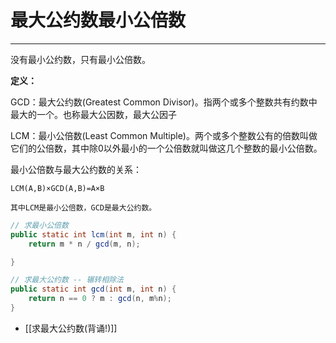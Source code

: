 # 最大公约数最小公倍数

---

没有最小公约数，只有最小公倍数。


<p><strong>定义：</strong></p>

GCD：最大公约数(Greatest Common Divisor)。指两个或多个整数共有约数中最大的一个。也称最大公因数，最大公因子


LCM：最小公倍数(Least Common Multiple)。两个或多个整数公有的倍数叫做它们的公倍数，其中除0以外最小的一个公倍数就叫做这几个整数的最小公倍数。

最小公倍数与最大公约数的关系：
```text
LCM(A,B)×GCD(A,B)=A×B

其中LCM是最小公倍数，GCD是最大公约数。
```



```java
// 求最小公倍数
public static int lcm(int m, int n) {
    return m * n / gcd(m, n);

}

// 求最大公约数 -- 辗转相除法
public static int gcd(int m, int n) {
    return n == 0 ? m : gcd(n, m%n);
}

```

- [[求最大公约数(背诵!)]]